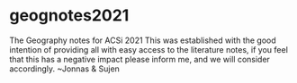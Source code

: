 # geognotes2021
The Geography notes for ACSi 2021 This was established with the good intention of providing all with easy access to the literature notes, if you feel that this has a negative impact please inform me, and we will consider accordingly. ~Jonnas & Sujen
